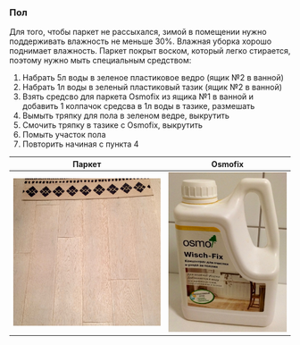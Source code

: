 ### Пол

Для того, чтобы паркет не рассыхался, зимой в помещении нужно поддерживать влажность не меньше 30%. Влажная уборка хорошо поднимает влажность. Паркет покрыт воском, который легко стирается, поэтому нужно мыть специальным средством:

1. Набрать 5л воды в зеленое пластиковое ведро (ящик №2 в ванной)
2. Набрать 1л воды в зеленый пластиковый тазик (ящик №2 в
   ванной)
3. Взять средсво для паркета Osmofix из ящика №1 в ванной и добавить 1 колпачок средсва в 1л воды в тазике, размешать
4. Вымыть тряпку для пола в зеленом ведре, выкрутить
5. Смочить тряпку в тазике с Osmofix, выкрутить
6. Помыть участок пола
7. Повторить начиная с пункта 4

Паркет | Osmofix
--- | ---
![](./img/floor.jpg) | ![](./img/osmofix.jpg)
